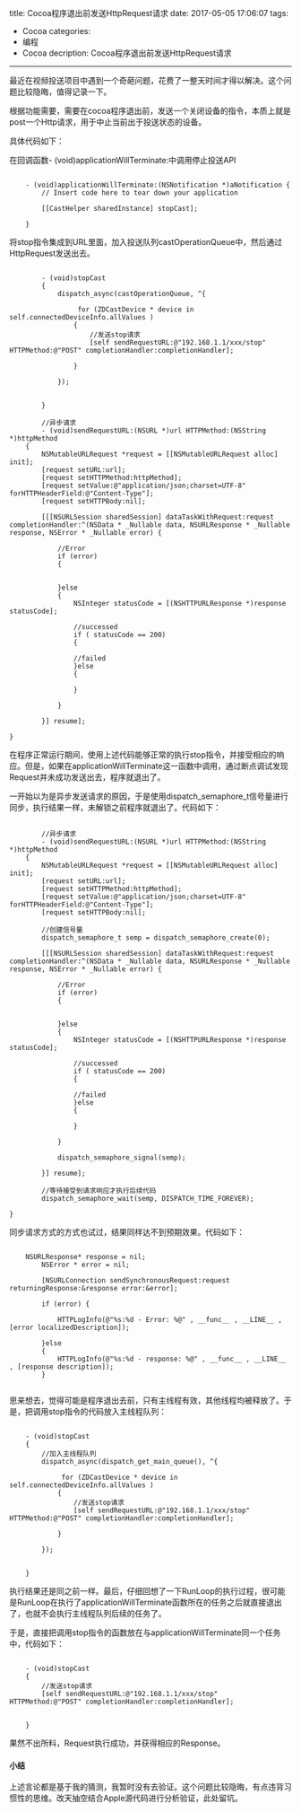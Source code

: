 title: Cocoa程序退出前发送HttpRequest请求
date: 2017-05-05 17:06:07
tags: 
- Cocoa
categories: 
- 编程
- Cocoa
decription: Cocoa程序退出前发送HttpRequest请求
---

最近在视频投送项目中遇到一个奇葩问题，花费了一整天时间才得以解决。这个问题比较隐晦，值得记录一下。

根据功能需要，需要在cocoa程序退出前，发送一个关闭设备的指令，本质上就是post一个Http请求，用于中止当前出于投送状态的设备。

<!-- more -->

具体代码如下：

在回调函数- (void)applicationWillTerminate:中调用停止投送API

```objc

	- (void)applicationWillTerminate:(NSNotification *)aNotification {
    	// Insert code here to tear down your application
    	
    	[[CastHelper sharedInstance] stopCast];
    
	}

````

将stop指令集成到URL里面，加入投送队列castOperationQueue中，然后通过HttpRequest发送出去。

```objc

		- (void)stopCast
		{
			dispatch_async(castOperationQueue, ^{
        
	       		 for (ZDCastDevice * device in self.connectedDeviceInfo.allValues )
	        	{
	            	//发送stop请求
					[self sendRequestURL:@"192.168.1.1/xxx/stop" HTTPMethod:@"POST" completionHandler:completionHandler];
	            
	        	}
        
    		});
			
		
		}

		//异步请求
		- (void)sendRequestURL:(NSURL *)url HTTPMethod:(NSString *)httpMethod
	{
	    NSMutableURLRequest *request = [[NSMutableURLRequest alloc] init];
	    [request setURL:url];
	    [request setHTTPMethod:httpMethod];
	    [request setValue:@"application/json;charset=UTF-8" forHTTPHeaderField:@"Content-Type"];
	    [request setHTTPBody:nil];
	 
	    [[[NSURLSession sharedSession] dataTaskWithRequest:request completionHandler:^(NSData * _Nullable data, NSURLResponse * _Nullable response, NSError * _Nullable error) {
	        
	        //Error
	        if (error)
	        {
	            
	            
	        }else
	        {
	            NSInteger statusCode = [(NSHTTPURLResponse *)response statusCode];
	         
	            //successed
	            if ( statusCode == 200)
	            {
	                
	            //failed
	            }else
	            {
	                
	            }
	            
	        }
	  
	    }] resume];
	 
}

```

在程序正常运行期间，使用上述代码能够正常的执行stop指令，并接受相应的响应。但是，如果在applicationWillTerminate这一函数中调用，通过断点调试发现Request并未成功发送出去，程序就退出了。

一开始以为是异步发送请求的原因，于是使用dispatch_semaphore_t信号量进行同步，执行结果一样，未解锁之前程序就退出了。代码如下：

```objc

		//异步请求
		- (void)sendRequestURL:(NSURL *)url HTTPMethod:(NSString *)httpMethod
	{
	    NSMutableURLRequest *request = [[NSMutableURLRequest alloc] init];
	    [request setURL:url];
	    [request setHTTPMethod:httpMethod];
	    [request setValue:@"application/json;charset=UTF-8" forHTTPHeaderField:@"Content-Type"];
	    [request setHTTPBody:nil];
	    
	    //创建信号量
	    dispatch_semaphore_t semp = dispatch_semaphore_create(0);
	    
	    [[[NSURLSession sharedSession] dataTaskWithRequest:request completionHandler:^(NSData * _Nullable data, NSURLResponse * _Nullable response, NSError * _Nullable error) {
	        
	        //Error
	        if (error)
	        {
	            
	            
	        }else
	        {
	            NSInteger statusCode = [(NSHTTPURLResponse *)response statusCode];
	         
	            //successed
	            if ( statusCode == 200)
	            {
	                
	            //failed
	            }else
	            {
	                
	            }
	            
	        }
	        
	        dispatch_semaphore_signal(semp);
	        
	    }] resume];
	    
	    //等待接受到请求响应才执行后续代码
	    dispatch_semaphore_wait(semp, DISPATCH_TIME_FOREVER);
   
}

```

同步请求方式的方式也试过，结果同样达不到预期效果。代码如下：

```objc

	NSURLResponse* response = nil;
	    NSError * error = nil;
	    
	    [NSURLConnection sendSynchronousRequest:request returningResponse:&response error:&error];
	    
	    if (error) {
	        
	        HTTPLogInfo(@"%s:%d - Error: %@" , __func__ , __LINE__ , [error localizedDescription]);
	        
	    }else
	    {
	        HTTPLogInfo(@"%s:%d - response: %@" , __func__ , __LINE__ , [response description]);
	    }
    
```

思来想去，觉得可能是程序退出去前，只有主线程有效，其他线程均被释放了。于是，把调用stop指令的代码放入主线程队列：

```objc

	- (void)stopCast
	{
		//加入主线程队列
		dispatch_async(dispatch_get_main_queue(), ^{
       
       		 for (ZDCastDevice * device in self.connectedDeviceInfo.allValues )
        	{
            	//发送stop请求
				[self sendRequestURL:@"192.168.1.1/xxx/stop" HTTPMethod:@"POST" completionHandler:completionHandler];
            
        	}
       
   		});
		
	
	}

```

执行结果还是同之前一样。最后，仔细回想了一下RunLoop的执行过程，很可能是RunLoop在执行了applicationWillTerminate函数所在的任务之后就直接退出了，也就不会执行主线程队列后续的任务了。

于是，直接把调用stop指令的函数放在与applicationWillTerminate同一个任务中，代码如下：

```objc

	- (void)stopCast
	{
		//发送stop请求
		[self sendRequestURL:@"192.168.1.1/xxx/stop" HTTPMethod:@"POST" completionHandler:completionHandler];
		
	
	}

```

果然不出所料，Request执行成功，并获得相应的Response。

#### 小结 #####

上述言论都是基于我的猜测，我暂时没有去验证。这个问题比较隐晦，有点违背习惯性的思维。改天抽空结合Apple源代码进行分析验证，此处留坑。

